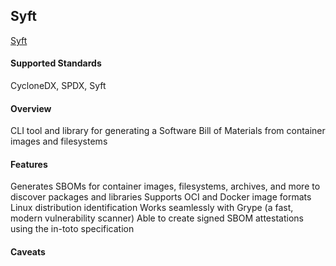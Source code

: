 ## Syft


[Syft](https://github.com/anchore/syft)

#### Supported Standards
CycloneDX, SPDX, Syft

#### Overview 
CLI tool and library for generating a Software Bill of Materials from container images and filesystems

#### Features

Generates SBOMs for container images, filesystems, archives, and more to discover packages and libraries
Supports OCI and Docker image formats
Linux distribution identification
Works seamlessly with Grype (a fast, modern vulnerability scanner)
Able to create signed SBOM attestations using the in-toto specification

#### Caveats
